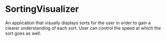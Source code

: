 # SortingVisualizer
An application that visually displays sorts for the user in order to gain a clearer understanding of each sort.
User can control the speed at which the sort goes as well.

